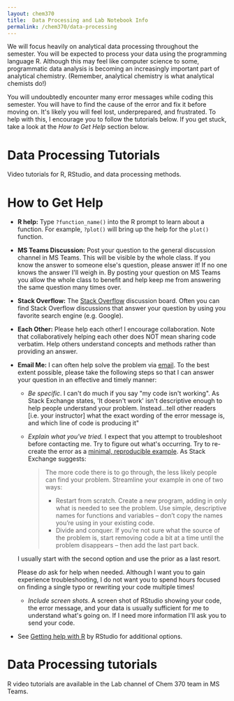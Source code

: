 ```yaml
---
layout: chem370
title:  Data Processing and Lab Notebook Info
permalink: /chem370/data-processing
---
```


We will focus heavily on analytical data processing throughout the semester.  You will be expected to process your data using the programming language R.  Although this may feel like computer science to some, programmatic data analysis is becoming an increasingly important part of analytical chemistry. (Remember, analytical chemistry is what analytical chemists do!)

You will undoubtedly encounter many error messages while coding this semester.  You will have to find the cause of the error and fix it before moving on.  It's likely you will feel lost, underprepared, and frustrated.  To help with this, I encourage you to follow the tutorials below.  If you get stuck, take a look at the *How to Get Help* section below.

# Data Processing Tutorials

Video tutorials for R, RStudio, and data processing methods.

# How to Get Help

- **R help:** Type `?function_name()` into the R prompt to learn about a function. For example, `?plot()` will bring up the help for the `plot()` function.
- **MS Teams Discussion:** Post your question to the general discussion channel in MS Teams.  This will be visible by the whole class.  If you know the answer to someone else's question, please answer it!  If no one knows the answer I'll weigh in.  By posting your question on MS Teams you allow the whole class to benefit and help keep me from answering the same question many times over.
- **Stack Overflow:** The [Stack Overflow](https://stackoverflow.com/questions/tagged/r) discussion board.  Often you can find Stack Overflow discussions that answer your question by using you favorite search engine (e.g. Google).
- **Each Other:** Please help each other!  I encourage collaboration.  Note that collaboratively helping each other does NOT mean sharing code verbatim.  Help others understand concepts and methods rather than providing an answer.
- **Email Me:** I can often help solve the problem via [email](mailto:dfischer@wcu.edu).  To the best extent possible, please take the following steps so that I can answer your question in an effective and timely manner:
  - *Be specific*.  I can't do much if you say "my code isn't working".  As Stack Exchange states, 'It doesn't work' isn't descriptive enough to help people understand your problem. Instead...tell other readers [i.e. your instructor] what the exact wording of the error message is, and which line of code is producing it"

  - *Explain what you've tried.*  I expect that you attempt to troubleshoot before contacting me.  Try to figure out what's occurring.  Try to re-create the error as a [minimal, reproducible example](https://stackoverflow.com/help/minimal-reproducible-example).  As Stack Exchange suggests:  
  
    > The more code there is to go through, the less likely people can find your problem. Streamline your example in one of two ways:  
    > - Restart from scratch. Create a new program, adding in only what is needed to see the problem. Use simple, descriptive names for functions and variables – don’t copy the names you’re using in your existing code.  
    > - Divide and conquer. If you’re not sure what the source of the problem is, start removing code a bit at a time until the problem disappears – then add the last part back.  
    
    
  
  I usually start with the second option and use the prior as a last resort.
  
  Please *do* ask for help when needed.  Although I want you to gain experience troubleshooting, I do not want you to spend hours focused on finding a single typo or rewriting your code multiple times!
  
  - *Include screen shots*.  A screen shot of RStudio showing your code, the error message, and your data is usually sufficient for me to understand what's going on.  If I need more information I'll ask you to send your code.  


- See [Getting help with R](https://support.rstudio.com/hc/en-us/articles/200552336-Getting-Help-with-R) by RStudio for additional options.

# Data Processing tutorials

R video tutorials are available in the Lab channel of Chem 370 team in MS Teams.

<!-- # Lab Notebook Info

The lab manual contains the expectations for your lab notebooks along with good and bad examples.

- [Lab notebook guide]({{site.baseurl}}/chem370/lab-manual/appendix-4-lab-notebook-guidelines.html)

## Example Lab Notebooks

- [Good Example]({{site.baseurl}}/chem370/notebooks/good-example/) *Note: data processing in this example was done in the language Julia, not Octave.*   
- [Bad Example]({{site.baseurl}}/chem370/notebooks/bad-example/)  *Note: data processing in this example was done in the language Julia, not Octave.*   
- [Bad Example 2]({{site.baseurl}}/chem370/notebooks/bad-example-2/)  *Note: data processing in this example was done in the language Julia, not Octave.*   -->
